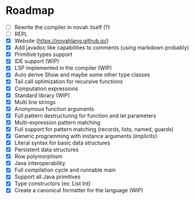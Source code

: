 # Roadmap

- [ ] Rewrite the compiler in novah itself (?)
- [ ] REPL
- [X] Website (https://novahlang.github.io/)
- [X] Add javadoc like capabilities to comments (using markdown probably)
- [X] Primitive types support
- [X] IDE support (WIP)
- [X] LSP implemented in the compiler (WIP)
- [X] Auto derive Show and maybe some other type classes
- [X] Tail call optimization for recursive functions
- [X] Computation expressions
- [X] Standard library (WIP)
- [X] Multi line strings
- [X] Anonymous function arguments
- [X] Full pattern destructuring for function and let parameters
- [X] Multi-expression pattern matching
- [X] Full support for pattern matching (records, lists, named, guards)
- [X] Generic programming with instance arguments (implicits)
- [X] Literal syntax for basic data structures
- [X] Persistent data structures
- [X] Row polymorphism
- [X] Java interoperability
- [X] Full compilation cycle and runnable main
- [X] Support all Java primitives
- [X] Type constructors (ex: List Int)
- [X] Create a canonical formatter for the language (WIP)
